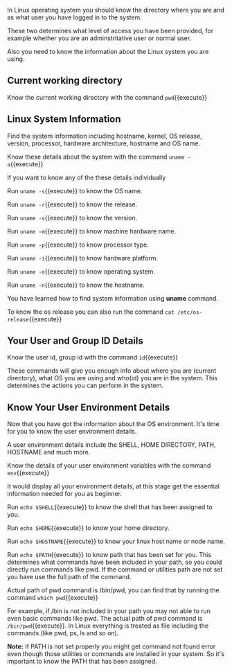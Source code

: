 In Linux operating system you should know the directory where you are and as what user you have logged in to the system.

These two determines what level of access you have been provided, for example whether you are an adminstritative user or normal user. 

Also you need to know the information about the Linux system you are using.

## Current working directory

Know the current working directory with the command `pwd`{{execute}}

## Linux System Information

Find the system information including hostname, kernel, OS release, version, processor, hardware architecture, hostname and OS name.

Know these details about the system with the command `uname -a`{{execute}}

If you want to know any of the these details individually

Run `uname -s`{{execute}} to know the OS name.

Run `uname -r`{{execute}} to know the release.

Run `uname -v`{{execute}} to know the version.

Run `uname -m`{{execute}} to know machine hardware name.

Run `uname -p`{{execute}} to know processor type.

Run `uname -i`{{execute}} to know hardware platform.

Run `uname -o`{{execute}} to know operating system.

Run `uname -n`{{execute}} to know the hostname.

You have learned how to find system information using **uname** command. 

To know the os release you can also run the command `cat /etc/os-release`{{execute}}

## Your User and Group ID Details

Know the user id, group id with the command `id`{{execute}}

These commands will give you enough info about where you are (current directory), what OS you are using and who(id) you are in the system. This determines the actions you can perform in the system.

## Know Your User Environment Details

Now that you have got the information about the OS environment. It's time for you to know the user environment details. 

A user environment details include the SHELL, HOME DIRECTORY, PATH, HOSTNAME and much more.

Know the details of your user environment variables with the command `env`{{execute}} 

It would display all your environment details, at this stage get the essential information needed for you as beginner.

Run `echo $SHELL`{{execute}} to know the shell that has been assigned to you.

Run `echo $HOME`{{execute}} to know your home directory.

Run `echo $HOSTNAME`{{execute}} to know your linux host name or node name.

Run `echo $PATH`{{execute}} to know path that has been set for you. This determines what commands have been included in your path, so you could directly run commands like pwd. If the command or utilities path are not set you have use the full path of the command.

Actual path of pwd command is /bin/pwd, you can find that by running the command `which pwd`{{execute}}

For example, if /bin is not included in your path you may not able to run even basic commands like pwd. The actual path of pwd command is `/bin/pwd`{{execute}}. In Linux everything is treated as file including the commands (like pwd, ps, ls and so on). 



**Note:** If PATH is not set properly you might get command not found error even though those utilities or commands are installed in your system. So it's important to know the PATH that has been assigned.
